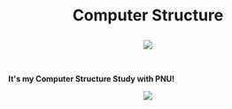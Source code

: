 # <p align="center">Computer Structure</p>

<p align="center">
<img src="https://img.shields.io/badge/INTEL-0071C5?style=for-the-badge&logo=Intel&logoColor=yellow">
</p>
<br/>

__It's my Computer Structure Study with PNU!__
  
<p align="center">
<img src="https://github-readme-stats.vercel.app/api?username=Jinseop-Sim&show_icons=true&theme=gruvbox&hide=["issues"]">
</p>
